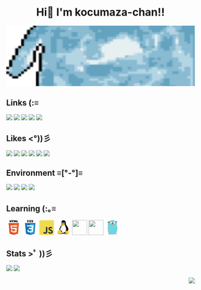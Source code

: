 <h1 align='center'>Hi👻 I'm kocumaza-chan!!</h1>
<img src='./readme.png'/>

## Links (:≡
<a href='https://twitter.com/kocumaza'>
  <img src='https://img.shields.io/badge/-twitter-1c9cea?style=flat-square'/></a>
<a href='https://steamcommunity.com/id/kocumaza'>
  <img src='https://img.shields.io/badge/-Steam-1c31ea?style=flat-square'/></a>
<a href='https://keybase.io/kocumaza'>
  <img src='https://img.shields.io/badge/-Keybase-e3e049?style=flat-square'/></a>
<a href='https://www.reddit.com/user/kocumaza'>
  <img src='https://img.shields.io/badge/-Reddit-ea5a1c?style=flat-square'/></a>
<a href='mailto://kocumaza--@outlook.com'>
  <img src='https://img.shields.io/badge/-Email-23b8b3?style=flat-square'/></a>

## Likes <°))彡
<a href='https://developer.android.com/about/versions/12'>
  <img src='https://img.shields.io/badge/-Android-3ddb86.svg?logo=&style=flat-square'/></a>
<a href='https://www.microsoft.com/en-us/windows/windows-11'>
  <img src='https://img.shields.io/badge/-Windows-1595fa.svg?logo=&style=flat-square'/></a>
<a href='https://archlinux.org'>
  <img src='https://img.shields.io/badge/-Arch Linux-2CA5E0.svg?logo=&style=flat-square'/></a>
<a href='https://developer.mozilla.org/en-US/docs/Web/JavaScript'>
  <img src='https://img.shields.io/badge/-Garuda Linux-3083b8.svg?logo=&style=flat-square'/></a>
<a href='https://i3wm.org'>
  <img src='https://img.shields.io/badge/-i3-fb4934.svg?logo=&style=flat-square'/></a>
<a href='https://www.youtube.com/playlist?list=PLxwAGtrNvXh7t4fTj2bX-3mRgky37BxUw'>
  <img src='https://img.shields.io/badge/-VOCALOID/UTAU-31c4a7.svg?logo=&style=flat-square'/></a>

## Environment ≡[°-°]≡
<p align='left'>
  <img src='https://img.shields.io/static/v1?label=OS&message=Windows11/Arch%20Linux/Garuda%20Linux/Android12&color=07adad&style=flat-square'/>
  <img src='https://img.shields.io/static/v1?label=Browser&message=CentBrowser&color=5cb0ff&style=flat-square'/>
  <img src='https://img.shields.io/static/v1?label=IDE&message=VSCode&color=0f92d9&style=flat-square'/>
  <img src='https://img.shields.io/static/v1?label=Keyboard&message=G913&color=black&style=flat-square'/></p>

## Learning (:｡≡
<p align='left'>
  <img src='https://raw.githubusercontent.com/devicons/devicon/master/icons/html5/html5-original-wordmark.svg' width='40' height='40'/>
  <img src='https://raw.githubusercontent.com/devicons/devicon/master/icons/css3/css3-original-wordmark.svg' width='40' height='40'/>
  <img src='https://raw.githubusercontent.com/devicons/devicon/master/icons/javascript/javascript-original.svg' width='40' height='40'/>
  <img src='https://raw.githubusercontent.com/devicons/devicon/master/icons/linux/linux-original.svg' width='40' height='40'/>
  <img src="https://www.vectorlogo.zone/logos/gnu_bash/gnu_bash-icon.svg" width='40' height='40'/>
  <img src='https://download.blender.org/branding/community/blender_community_badge_white.svg' width='40' height='40'/>
  <img src='https://raw.githubusercontent.com/devicons/devicon/master/icons/go/go-original.svg' width='40' height='40'/></p>

  ## Stats >ﾟ ))彡
<p align='left'>
  <img src='https://github-readme-stats.vercel.app/api?username=kocumaza&count_private=true&show_icons=true&theme=prussian'/>
  <img src='https://github-profile-summary-cards.vercel.app/api/cards/productive-time?username=kocumaza&theme=nord_dark'></p>

<p align="right">
  <img src='https://komarev.com/ghpvc/?username=kocumaza&color=46b8d4&style=flat-square'/></p>

